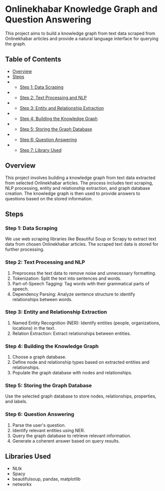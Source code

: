# Onlinekhabar Knowledge Graph and Question Answering

This project aims to build a knowledge graph from text data scraped from Onlinekhabar articles and provide a natural language interface for querying the graph.

## Table of Contents

- [Overview](#overview)
- [Steps](#steps)
- - [Step 1: Data Scraping](#step-1-data-scraping)
- - [Step 2: Text Processing and NLP](#step-2-text-processing-and-nlp)
- - [Step 3: Entity and Relationship Extraction](#step-3-entity-and-relationship-extraction)
- - [Step 4: Building the Knowledge Graph](#step-4-building-the-knowledge-graph)
- - [Step 5: Storing the Graph Database](#step-5-storing-the-graph-database)
- - [Step 6: Question Answering](#step-6-question-answering)
- - [Step 7: Library Used](#step-7-Libraries-Used)
  

## Overview

This project involves building a knowledge graph from text data extracted from selected Onlinekhabar articles. The process includes text scraping, NLP processing, entity and relationship extraction, and graph database creation. The knowledge graph is then used to provide answers to questions based on the stored information.

## Steps

### Step 1: Data Scraping

We use web scraping libraries like Beautiful Soup or Scrapy to extract text data from chosen Onlinekhabar articles. The scraped text data is stored for further processing.

### Step 2: Text Processing and NLP

1. Preprocess the text data to remove noise and unnecessary formatting.
2. Tokenization: Split the text into sentences and words.
3. Part-of-Speech Tagging: Tag words with their grammatical parts of speech.
4. Dependency Parsing: Analyze sentence structure to identify relationships between words.

### Step 3: Entity and Relationship Extraction

1. Named Entity Recognition (NER): Identify entities (people, organizations, locations) in the text.
2. Relation Extraction: Extract relationships between entities.

### Step 4: Building the Knowledge Graph

1. Choose a graph database.
2. Define node and relationship types based on extracted entities and relationships.
3. Populate the graph database with nodes and relationships.

### Step 5: Storing the Graph Database

Use the selected graph database to store nodes, relationships, properties, and labels.

### Step 6: Question Answering

1. Parse the user's question.
2. Identify relevant entities using NER.
3. Query the graph database to retrieve relevant information.
4. Generate a coherent answer based on query results.



## Libraries Used
- NLtk
- Spacy
- beautifulsoup, pandas, matplotlib
- networkx

